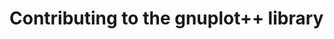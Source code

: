 <!-- LC_NOTICE_BEGIN
===============================================================================
|                        Copyright (C) 2021 Luca Ciucci                       |
|-----------------------------------------------------------------------------|
| Important notices:                                                          |
|  - This work is distributed under the MIT license, feel free to use this    |
|   work as you wish.                                                         |
|  - Read the license file for further info.                                  |
| Written by Luca Ciucci <luca.ciucci99@gmail.com>, 2021                      |
===============================================================================
LC_NOTICE_END -->

# Contributing to the gnuplot++ library

